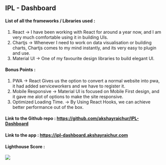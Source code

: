 ## IPL - Dashboard

#### List of all the frameworks / Libraries used :

1. React -> I have been working with React for around a year now, and I am very much comfortable using it in building UIs.
2. Chartjs -> Whenever I need to work on data visualisation or building charts, Chartjs comes to my mind instantly, and its very easy to plugin and use.
3. Material UI -> One of my favourite design libraries to build elegant UI.

#### Bonus Points :

1. PWA -> React Gives us the option to convert a normal website into pwa, it had added serviceworkers and we have to register it.
2. Mobile Responsive -> Material UI is focused on Mobile First design, and it gave me alot of options to make the site responsive.
3. Optimized Loading Time. -> By Using React Hooks, we can achieve better performance out of the box.

#### Link to the Github repo : https://github.com/akshayraichur/IPL-Dashboard

#### Link to the app : https://ipl-dashboard.akshayraichur.com

#### Lighthouse Score :

<img src="https://static.akshayraichur.com/images/ipl-dashboard.jpg" />
